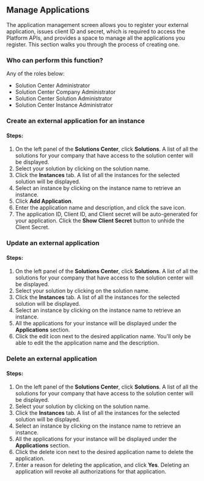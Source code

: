 ## Manage Applications
The application management screen allows you to register your external application, issues client ID and secret, which is required to access the Platform APIs, and provides a space to manage all the applications you register. This section walks you through the process of creating one.

### Who can perform this function?
Any of the roles below:
* Solution Center Administrator
* Solution Center Company Administrator
* Solution Center Solution Administrator
* Solution Center Instance Administrator

### Create an external application for an instance
#### Steps:
1. On the left panel of the **Solutions Center**, click **Solutions**. A list of all the solutions for your company that have access to the solution center will be displayed.
2. Select your solution by clicking on the solution name.
3. Click the **Instances** tab. A list of all the instances for the selected solution will be displayed.
4. Select an instance by clicking on the instance name to retrieve an instance.
5. Click **Add Application**.
6. Enter the application name and description, and click the save icon.
7. The application ID, Client ID, and Client secret will be auto-generated for your application. Click the **Show Client Secret** button to unhide the Client Secret.

### Update an external application
#### Steps:
1. On the left panel of the **Solutions Center**, click **Solutions**. A list of all the solutions for your company that have access to the solution center will be displayed.
2. Select your solution by clicking on the solution name.
3. Click the **Instances** tab. A list of all the instances for the selected solution will be displayed.
4. Select an instance by clicking on the instance name to retrieve an instance.
5. All the applications for your instance will be displayed under the **Applications** section.
6. Click the edit icon next to the desired application name. You'll only be able to edit the the application name and the description.

### Delete an external application
#### Steps:
1. On the left panel of the **Solutions Center**, click **Solutions**. A list of all the solutions for your company that have access to the solution center will be displayed.
2. Select your solution by clicking on the solution name.
3. Click the **Instances** tab. A list of all the instances for the selected solution will be displayed.
4. Select an instance by clicking on the instance name to retrieve an instance.
5. All the applications for your instance will be displayed under the **Applications** section.
6. Click the delete icon next to the desired application name to delete the application.
7. Enter a reason for deleting the application, and click **Yes**. Deleting an application will revoke all authorizations for that application.
